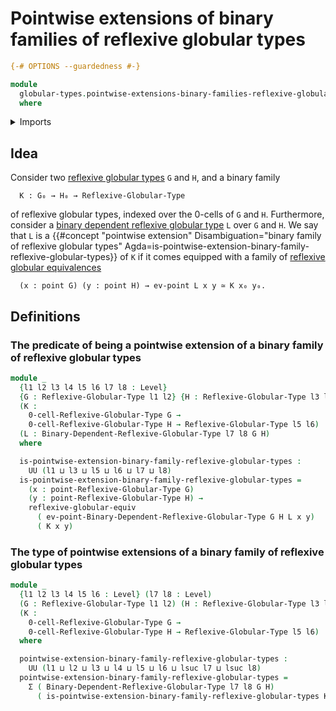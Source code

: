 # Pointwise extensions of binary families of reflexive globular types

```agda
{-# OPTIONS --guardedness #-}

module
  globular-types.pointwise-extensions-binary-families-reflexive-globular-types
  where
```

<details><summary>Imports</summary>

```agda
open import foundation.dependent-pair-types
open import foundation.universe-levels

open import globular-types.binary-dependent-reflexive-globular-types
open import globular-types.points-reflexive-globular-types
open import globular-types.reflexive-globular-equivalences
open import globular-types.reflexive-globular-types
```

</details>

## Idea

Consider two
[reflexive globular types](globular-types.reflexive-globular-types.md) `G` and
`H`, and a binary family

```text
  K : G₀ → H₀ → Reflexive-Globular-Type
```

of reflexive globular types, indexed over the 0-cells of `G` and `H`.
Furthermore, consider a
[binary dependent reflexive globular type](globular-types.binary-dependent-reflexive-globular-types.md)
`L` over `G` and `H`. We say that `L` is a
{{#concept "pointwise extension" Disambiguation="binary family of reflexive globular types" Agda=is-pointwise-extension-binary-family-reflexive-globular-types}}
of `K` if it comes equipped with a family of
[reflexive globular equivalences](globular-types.reflexive-globular-equivalences.md)

```text
  (x : point G) (y : point H) → ev-point L x y ≃ K x₀ y₀.
```

## Definitions

### The predicate of being a pointwise extension of a binary family of reflexive globular types

```agda
module _
  {l1 l2 l3 l4 l5 l6 l7 l8 : Level}
  {G : Reflexive-Globular-Type l1 l2} {H : Reflexive-Globular-Type l3 l4}
  (K :
    0-cell-Reflexive-Globular-Type G →
    0-cell-Reflexive-Globular-Type H → Reflexive-Globular-Type l5 l6)
  (L : Binary-Dependent-Reflexive-Globular-Type l7 l8 G H)
  where

  is-pointwise-extension-binary-family-reflexive-globular-types :
    UU (l1 ⊔ l3 ⊔ l5 ⊔ l6 ⊔ l7 ⊔ l8)
  is-pointwise-extension-binary-family-reflexive-globular-types =
    (x : point-Reflexive-Globular-Type G)
    (y : point-Reflexive-Globular-Type H) →
    reflexive-globular-equiv
      ( ev-point-Binary-Dependent-Reflexive-Globular-Type G H L x y)
      ( K x y)
```

### The type of pointwise extensions of a binary family of reflexive globular types

```agda
module _
  {l1 l2 l3 l4 l5 l6 : Level} (l7 l8 : Level)
  (G : Reflexive-Globular-Type l1 l2) (H : Reflexive-Globular-Type l3 l4)
  (K :
    0-cell-Reflexive-Globular-Type G →
    0-cell-Reflexive-Globular-Type H → Reflexive-Globular-Type l5 l6)
  where

  pointwise-extension-binary-family-reflexive-globular-types :
    UU (l1 ⊔ l2 ⊔ l3 ⊔ l4 ⊔ l5 ⊔ l6 ⊔ lsuc l7 ⊔ lsuc l8)
  pointwise-extension-binary-family-reflexive-globular-types =
    Σ ( Binary-Dependent-Reflexive-Globular-Type l7 l8 G H)
      ( is-pointwise-extension-binary-family-reflexive-globular-types K)
```
